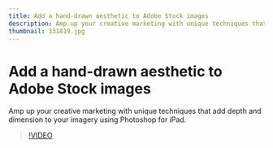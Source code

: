 ```yaml
---
title: Add a hand-drawn aesthetic to Adobe Stock images
description: Amp up your creative marketing with unique techniques that add depth and dimension to your imagery using Photoshop for iPad
thumbnail: 331819.jpg
---
```


# Add a hand-drawn aesthetic to Adobe Stock images

Amp up your creative marketing with unique techniques that add depth and dimension to your imagery using Photoshop for iPad.

>[!VIDEO](https://video.tv.adobe.com/v/331819?hidetitle=true)

